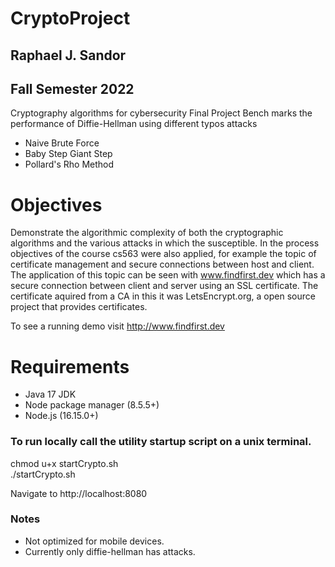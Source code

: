# CryptoProject
## Raphael J. Sandor 
## Fall Semester 2022
Cryptography algorithms for cybersecurity Final Project
Bench marks the performance of Diffie-Hellman using different typos attacks
- Naive Brute Force
- Baby Step Giant Step
- Pollard's Rho Method

# Objectives 
Demonstrate the algorithmic complexity of both the cryptographic algorithms and the various attacks in which the susceptible. 
In the process objectives of the course cs563 were also applied, for example the topic of certificate management and secure connections
between host and client. The application of this topic can be seen with www.findfirst.dev which has a secure connection between client and 
server using an SSL certificate. The certificate aquired from a CA in this it was LetsEncrypt.org, a open source project that provides certificates.

To see a running demo visit 
http://www.findfirst.dev

# Requirements 

- Java 17 JDK
- Node package manager (8.5.5+)
- Node.js (16.15.0+)

### To run locally call the utility startup script on a unix terminal.
chmod u+x startCrypto.sh \
./startCrypto.sh

Navigate to http://localhost:8080


### Notes 
- Not optimized for mobile devices. 
- Currently only diffie-hellman has attacks. 